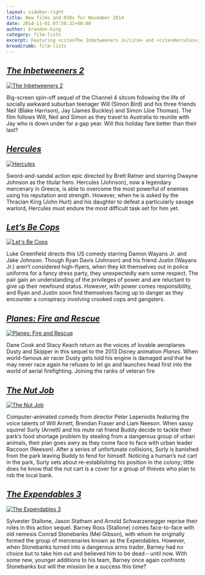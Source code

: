```yaml
---
layout: sidebar-right
title: New films and DVDs for November 2014
date: 2014-11-01 07:58:31+00:00
author: brandon-king
category: film-lists
excerpt: Featuring <cite>The Inbetweeners 2</cite> and <cite>Hercules</cite>.
breadcrumb: film-lists
---
```

## [<cite>The Inbetweeners 2</cite>](http://suffolk.spydus.co.uk/cgi-bin/spydus.exe/ENQ/OPAC/BIBENQ/7661506?QRY=CTIBIB%3C%20IRN(5600571)&QRYTEXT=The%20inbetweeners%20movie%202%20%5Bvideorecording%5D)

[![The Inbetweeners 2](http://suffolklibraries.co.uk/wp-content/uploads/2014/10/inbetweeners2.jpg)](http://suffolk.spydus.co.uk/cgi-bin/spydus.exe/ENQ/OPAC/BIBENQ/7661506?QRY=CTIBIB%3C%20IRN(5600571)&QRYTEXT=The%20inbetweeners%20movie%202%20%5Bvideorecording%5D)

Big-screen spin-off sequel of the Channel 4 sitcom following the life of socially awkward suburban teenager Will (Simon Bird) and his three friends Neil (Blake Harrison), Jay (James Buckley) and Simon (Joe Thomas). The film follows Will, Neil and Simon as they travel to Australia to reunite with Jay who is down under for a gap year. Will this holiday fare better than their last?

## [<cite>Hercules</cite>](http://suffolk.spydus.co.uk/cgi-bin/spydus.exe/ENQ/OPAC/BIBENQ/7669164?QRY=CTIBIB%3C%20IRN(32304337)&QRYTEXT=Hercules%20%5Bvideorecording%5D)

[![Hercules](http://suffolklibraries.co.uk/wp-content/uploads/2014/10/hercules.jpg)](http://suffolk.spydus.co.uk/cgi-bin/spydus.exe/ENQ/OPAC/BIBENQ/7669164?QRY=CTIBIB%3C%20IRN(32304337)&QRYTEXT=Hercules%20%5Bvideorecording%5D)

Sword-and-sandal action epic directed by Brett Ratner and starring Dwayne Johnson as the titular hero. Hercules (Johnson), now a legendary mercenary in Greece, is able to overcome the most powerful of enemies using his reputation and strength. However, when he is asked by the Thracian King (John Hurt) and his daughter to defeat a particularly savage warlord, Hercules must endure the most difficult task set for him yet.

## [<cite>Let&#8217;s Be Cops</cite>](http://suffolk.spydus.co.uk/cgi-bin/spydus.exe/ENQ/OPAC/BIBENQ/7669855?QRY=CTIBIB%3C%20IRN(45373558)&QRYTEXT=Let%27s%20be%20cops%20%5Bvideorecording%5D)

[![Let's Be Cops](http://suffolklibraries.co.uk/wp-content/uploads/2014/10/letsbecops.jpg)](http://suffolk.spydus.co.uk/cgi-bin/spydus.exe/ENQ/OPAC/BIBENQ/7669855?QRY=CTIBIB%3C%20IRN(45373558)&QRYTEXT=Let%27s%20be%20cops%20%5Bvideorecording%5D)

Luke Greenfield directs this US comedy starring Damon Wayans Jr. and Jake Johnson. Though Ryan Davis (Johnson) and his friend Justin (Wayans Jr.) aren&#8217;t considered high-flyers, when they kit themselves out in police uniforms for a fancy dress party, they unexpectedly earn some respect. The pair gain an understanding of the privileges of power and are reluctant to give up their newfound status. However, with power comes responsibility, and Ryan and Justin soon find themselves facing up to danger as they encounter a conspiracy involving crooked cops and gangsters.

## [<cite>Planes: Fire and Rescue</cite>](http://suffolk.spydus.co.uk/cgi-bin/spydus.exe/ENQ/OPAC/BIBENQ/7705183?QRY=CTIBIB%3C%20IRN(5620439)&QRYTEXT=Planes%3A%20Fire%20and%20rescue%20%5Bvideorecording%5D)

[![Planes: Fire and Rescue](http://suffolklibraries.co.uk/wp-content/uploads/2014/10/planefirerescue.jpg)](http://suffolk.spydus.co.uk/cgi-bin/spydus.exe/ENQ/OPAC/BIBENQ/7705183?QRY=CTIBIB%3C%20IRN(5620439)&QRYTEXT=Planes%3A%20Fire%20and%20rescue%20%5Bvideorecording%5D)

Dane Cook and Stacy Keach return as the voices of lovable aeroplanes Dusty and Skipper in this sequel to the 2013 Disney animation <cite>Planes</cite>. When world-famous air racer Dusty gets told his engine is damaged and that he may never race again he refuses to let go and launches head first into the world of aerial firefighting. Joining the ranks of veteran fire

## [<cite>The Nut Job</cite>](http://suffolk.spydus.co.uk/cgi-bin/spydus.exe/ENQ/OPAC/BIBENQ/7676495?QRY=CTIBIB%3C%20IRN(41339376)&QRYTEXT=The%20nut%20job%20%5Bvideorecording%5D)

[![The Nut Job](http://suffolklibraries.co.uk/wp-content/uploads/2014/10/thenutjob.jpg)](http://suffolk.spydus.co.uk/cgi-bin/spydus.exe/ENQ/OPAC/BIBENQ/7676495?QRY=CTIBIB%3C%20IRN(41339376)&QRYTEXT=The%20nut%20job%20%5Bvideorecording%5D)

Computer-animated comedy from director Peter Lepeniotis featuring the voice talents of Will Arnett, Brendan Fraser and Liam Neeson. When sassy squirrel Surly (Arnett) and his mute rat friend Buddy decide to tackle their park&#8217;s food shortage problem by stealing from a dangerous group of urban animals, their plan goes awry as they come face to face with urban leader Raccoon (Neeson). After a series of unfortunate collisions, Surly is banished from the park leaving Buddy to fend for himself. Noticing a human&#8217;s nut cart in the park, Surly sets about re-establishing his position in the colony; little does he know that the nut cart is a cover for a group of thieves who plan to rob the local bank.

## [<cite>The Expendables 3</cite>](http://suffolk.spydus.co.uk/cgi-bin/spydus.exe/ENQ/OPAC/BIBENQ/7683606?QRY=CTIBIB%3C%20IRN(42901966)&QRYTEXT=The%20Expendables%203%20%5Bvideorecording%5D)

[![The Expendables 3](http://suffolklibraries.co.uk/wp-content/uploads/2014/10/expendables3.jpg)](http://suffolk.spydus.co.uk/cgi-bin/spydus.exe/ENQ/OPAC/BIBENQ/7683606?QRY=CTIBIB%3C%20IRN(42901966)&QRYTEXT=The%20Expendables%203%20%5Bvideorecording%5D)

Sylvester Stallone, Jason Statham and Arnold Schwarzenegger reprise their roles in this action sequel. Barney Ross (Stallone) comes face-to-face with old nemesis Conrad Stonebanks (Mel Gibson), with whom he originally formed the group of mercenaries known as the Expendables. However, when Stonebanks turned into a dangerous arms trader, Barney had no choice but to take him out and believed him to be dead &#8211; until now. With some new, younger additions to his team, Barney once again confronts Stonebanks but will the mission be a success this time?
